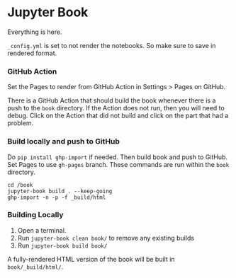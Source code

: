 # Jupyter Book

Everything is here.

`_config.yml` is set to not render the notebooks. So make sure to save in rendered format.

### GitHub Action

Set the Pages to render from GitHub Action in Settings > Pages on GitHub.

There is a GitHub Action that should build the book whenever there is a push to the `book` directory. If the Action does not run, then you will need to debug. Click on the Action that did not build and click on the part that had a problem.

### Build locally and push to GitHub

Do `pip install ghp-import` if needed. Then build book and push to GitHub. Set Pages to use `gh-pages` branch. These commands are run within the `book` directory.

```
cd /book
jupyter-book build . --keep-going
ghp-import -n -p -f _build/html
```

### Building Locally

1. Open a terminal.
2. Run `jupyter-book clean book/` to remove any existing builds
3. Run `jupyter-book build book/`

A fully-rendered HTML version of the book will be built in `book/_build/html/`.


